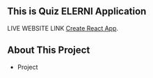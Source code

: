 ## This is Quiz ELERNI Application

LIVE WEBSITE LINK [Create React App](https://github.com/facebook/create-react-app).

## About This Project
- Project 